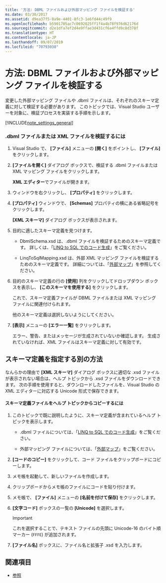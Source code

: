 ```yaml
---
title: '方法: DBML ファイルおよび外部マッピング ファイルを検証する'
ms.date: 03/30/2017
ms.assetid: d9ea37f5-0a9e-4401-8fc3-1e6fd44c49f9
ms.openlocfilehash: b5901705ac7c0692025ff1f4a4b78f976d62176d
ms.sourcegitcommit: d2e1dfa7ef2d4e9ffae3d431cf6a4ffd9c8d378f
ms.translationtype: HT
ms.contentlocale: ja-JP
ms.lasthandoff: 09/07/2019
ms.locfileid: "70793038"
---
```

# <a name="how-to-validate-dbml-and-external-mapping-files"></a>方法: DBML ファイルおよび外部マッピング ファイルを検証する

変更した外部マッピング ファイルや .dbml ファイルは、それぞれのスキーマ定義に対して検証する必要があります。 このトピックでは、Visual Studio ユーザーを対象に、検証プロセスを実装する手順を示します。

[!INCLUDE[note_settings_general](../../../../../../includes/note-settings-general-md.md)]

### <a name="to-validate-a-dbml-or-xml-file"></a>.dbml ファイルまたは XML ファイルを検証するには

1. Visual Studio で、 **[ファイル]** メニューの **[開く]** をポイントし、 **[ファイル]** をクリックします。

2. **[ファイルを開く]** ダイアログ ボックスで、検証する .dbml ファイルまたは XML マッピング ファイルをクリックします。

    **XML エディター**でファイルが開きます。

3. ウィンドウを右クリックし、 **[プロパティ]** をクリックします。

4. **[プロパティ]** ウィンドウで、 **[Schemas]** プロパティの横にある省略記号をクリックします。

    **[XML スキーマ]** ダイアログ ボックスが表示されます。

5. 目的に適したスキーマ定義を見つけます。

    - DbmlSchema.xsd は、.dbml ファイルを検証するためのスキーマ定義です。 詳しくは、「[LINQ to SQL でのコード生成](code-generation-in-linq-to-sql.md)」をご覧ください。

    - LinqToSqlMapping.xsd は、外部 XML マッピング ファイルを検証するためのスキーマ定義です。 詳細については、「[外部マップ](external-mapping.md)」を参照してください。

6. 目的のスキーマ定義の行の **[使用]** 列をクリックしてドロップダウン ボックスを表示し、 **[このスキーマを使用する]** をクリックします。

    これで、スキーマ定義ファイルが DBML ファイルまたは XML マッピング ファイルに関連付けられます。

    他のスキーマ定義は選択しないようにしてください。

7. **[表示]** メニューの **[エラー一覧]** をクリックします。

    エラー、警告、またはメッセージが生成されていないか確認します。 生成されていなければ、XML ファイルはスキーマ定義に対して有効です。

## <a name="alternate-method-for-supplying-schema-definition"></a>スキーマ定義を指定する別の方法

なんらかの理由で **[XML スキーマ]** ダイアログ ボックスに適切な .xsd ファイルが表示されない場合は、ヘルプ トピックから .xsd ファイルをダウンロードできます。 次の手順を使用すると、ダウンロードしたファイルを、Visual Studio の XML エディターに対応する Unicode 形式で保存できます。

#### <a name="to-copy-a-schema-definition-file-from-a-help-topic"></a>スキーマ定義ファイルをヘルプ トピックからコピーするには

1. このトピックで既に説明したように、スキーマ定義が含まれているヘルプ トピックを表示します。

    - .dbml ファイルについては、「[LINQ to SQL でのコード生成](code-generation-in-linq-to-sql.md)」をご覧ください。

    - 外部マッピング ファイルについては、「[外部マップ](external-mapping.md)」をご覧ください。

2. **[コードのコピー]** をクリックして、コード ファイルをクリップボードにコピーします。

3. メモ帳を起動して、新しいファイルを作成します。

4. クリップボードからメモ帳のファイルにコードを貼り付けます。

5. メモ帳で、 **[ファイル]** メニューの **[名前を付けて保存]** をクリックします。

6. **[文字コード]** ボックスの一覧の **[Unicode]** を選択します。

    > [!IMPORTANT]
    > これを選択することで、テキスト ファイルの先頭に Unicode-16 のバイト順マーカー (`FFFE`) が追加されます。

7. **[ファイル名]** ボックスに、ファイル名と拡張子 .xsd を入力します。

## <a name="see-also"></a>関連項目

- [参照](reference.md)
